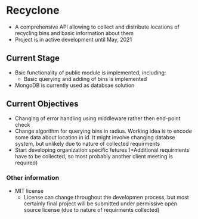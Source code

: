 # Recyclone
- A comprehensive API allowing to collect and distribute locations of recycling bins and basic information about them
- Project is in active development until May, 2021

## Current Stage
- Bsic functionality of public module is implemented, including:
    - Basic querying and adding of bins is implemented
- MongoDB is currently used as databsae solution

## Current Objectives
- Changing of error handling using middleware rather then end-point check
- Change algorithm for querying bins in radius. Working idea is to encode some data about location in id. It might involve changing databse system, but unlikely due to nature of collected requirments
- Start developing organization specific fetures (*Additional requirments have to be collected, so most probably another client meeting is required)

### Other information
- MIT license
    - License can change throughout the developmen process, but most certainly final project will be submitted under permissive open source license (due to nature of requirments collected)
